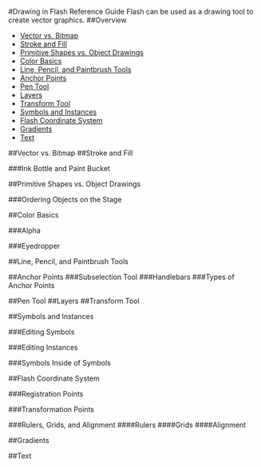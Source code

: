 #Drawing in Flash Reference Guide
Flash can be used as a drawing tool to create vector graphics.
##Overview
* [Vector vs. Bitmap](#vector-vs-bitmap)
* [Stroke and Fill](#stroke-and-fill)
* [Primitive Shapes vs. Object Drawings](#primitive-shapes-vs-object-drawings)
* [Color Basics](#color-basics)
* [Line, Pencil, and Paintbrush Tools](#line-pencil-and-paintbrush-tools)
* [Anchor Points](#anchor-points)
* [Pen Tool](#pen-tool)
* [Layers](#layers)
* [Transform Tool](#transform-tool)
* [Symbols and Instances](#symbols-and-instances)
* [Flash Coordinate System](#flash-coordinate-system)
* [Gradients](#gradients)
* [Text](#text)

##Vector vs. Bitmap
##Stroke and Fill

###Ink Bottle and Paint Bucket

##Primitive Shapes vs. Object Drawings

###Ordering Objects on the Stage

##Color Basics

###Alpha

###Eyedropper

##Line, Pencil, and Paintbrush Tools


##Anchor Points
###Subselection Tool
###Handlebars
###Types of Anchor Points

##Pen Tool
##Layers
##Transform Tool

##Symbols and Instances

###Editing Symbols

###Editing Instances

###Symbols Inside of Symbols

##Flash Coordinate System

###Registration Points

###Transformation Points

###Rulers, Grids, and Alignment
####Rulers
####Grids
####Alignment

##Gradients

##Text
